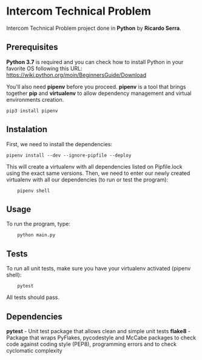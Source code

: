 # Intercom Technical Problem

Intercom Technical Problem project done in **Python** by **Ricardo Serra**.

## Prerequisites
**Python 3.7** is required and you can check how to install Python in your favorite OS following this URL:  https://wiki.python.org/moin/BeginnersGuide/Download

You'll also need **pipenv** before you proceed. **pipenv** is a tool that brings together **pip** and **virtualenv** to allow dependency management and virtual environments creation.
```
pip3 install pipenv
```

## Instalation
First, we need to install the dependencies:
```
pipenv install --dev --ignore-pipfile --deploy
```
This will create a virtualenv with all dependencies listed on Pipfile.lock using the exact same versions.
Then, we need to enter our newly created virtualenv with all our dependencies (to run or test the program):
```
    pipenv shell
```
## Usage
To run the program, type:
```
    python main.py
```

## Tests
To run all unit tests, make sure you have your virtualenv activated (pipenv shell):
```
    pytest
```
All tests should pass.

## Dependencies
**pytest** - Unit test package that allows clean and simple unit tests
**flake8** - Package that wraps PyFlakes, pycodestyle and McCabe packages to check code against coding style (PEP8), programming errors and to check cyclomatic complexity

